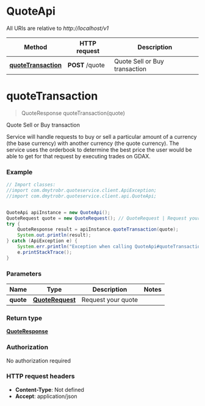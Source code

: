 # QuoteApi

All URIs are relative to *http://localhost/v1*

Method | HTTP request | Description
------------- | ------------- | -------------
[**quoteTransaction**](QuoteApi.md#quoteTransaction) | **POST** /quote | Quote Sell or Buy transaction


<a name="quoteTransaction"></a>
# **quoteTransaction**
> QuoteResponse quoteTransaction(quote)

Quote Sell or Buy transaction

Service will handle requests to buy or sell a particular amount of a currency (the base currency) with another currency (the quote currency). The service uses the orderbook to determine the best price the user would be able to get for that request by executing trades on GDAX. 

### Example
```java
// Import classes:
//import com.dmytrobr.quoteservice.client.ApiException;
//import com.dmytrobr.quoteservice.client.api.QuoteApi;


QuoteApi apiInstance = new QuoteApi();
QuoteRequest quote = new QuoteRequest(); // QuoteRequest | Request your quote
try {
    QuoteResponse result = apiInstance.quoteTransaction(quote);
    System.out.println(result);
} catch (ApiException e) {
    System.err.println("Exception when calling QuoteApi#quoteTransaction");
    e.printStackTrace();
}
```

### Parameters

Name | Type | Description  | Notes
------------- | ------------- | ------------- | -------------
 **quote** | [**QuoteRequest**](QuoteRequest.md)| Request your quote |

### Return type

[**QuoteResponse**](QuoteResponse.md)

### Authorization

No authorization required

### HTTP request headers

 - **Content-Type**: Not defined
 - **Accept**: application/json


